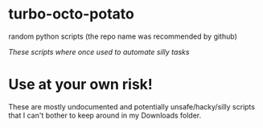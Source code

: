 # turbo-octo-potato
random python scripts (the repo name was recommended by github)

*These scripts where once used to automate silly tasks*

# Use at your own risk!
These are mostly undocumented and potentially unsafe/hacky/silly scripts that I can't bother to keep around in my Downloads folder.
